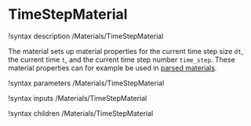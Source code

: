 # TimeStepMaterial

!syntax description /Materials/TimeStepMaterial

The material sets up material properties for the current time step size `dt`,
the current time `t`, and the current time step number `time_step`. These
material properties can for example be used in [parsed materials](framework:/ParsedMaterial.md).

!syntax parameters /Materials/TimeStepMaterial

!syntax inputs /Materials/TimeStepMaterial

!syntax children /Materials/TimeStepMaterial
